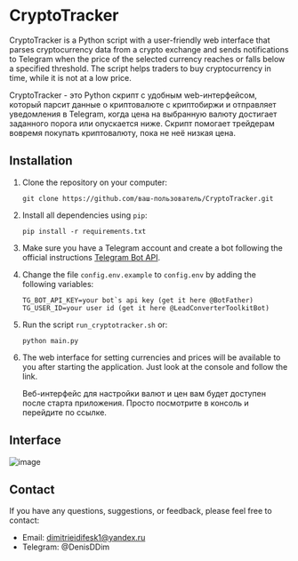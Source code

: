 
# CryptoTracker

CryptoTracker is a Python script with a user-friendly web interface that parses cryptocurrency data from a crypto exchange and sends notifications to Telegram when the price of the selected currency reaches or falls below a specified threshold.
The script helps traders to buy cryptocurrency in time, while it is not at a low price.

CryptoTracker - это Python скрипт с удобным web-интерфейсом, который парсит данные о криптовалюте с криптобиржи и отправляет уведомления в Telegram, когда цена на выбранную валюту достигает заданного порога или опускается ниже.
Скрипт помогает трейдерам вовремя покупать криптовалюту, пока не неё низкая цена.
## Installation

1. Clone the repository on your computer:
   
       git clone https://github.com/ваш-пользователь/CryptoTracker.git
     
3. Install all dependencies using `pip`:
      
       pip install -r requirements.txt

4. Make sure you have a Telegram account and create a bot following the official instructions [Telegram Bot API](https://core.telegram.org/bots#creating-a-new-bot).

5. Change the file `config.env.example` to `config.env` by adding the following variables:
      
       TG_BOT_API_KEY=your bot`s api key (get it here @BotFather)
       TG_USER_ID=your user id (get it here @LeadConverterToolkitBot)
   
6. Run the script `run_cryptotracker.sh` or:

       python main.py
   
7. The web interface for setting currencies and prices will be available to you after starting the application. Just look at the console and follow the link.

   Веб-интерфейс для настройки валют и цен вам будет доступен после старта приложения. Просто посмотрите в консоль и перейдите по ссылке.

## Interface

![image](https://github.com/dimitrieidifesk/CryptoTracker/assets/123076304/2bcda634-6b92-4dcf-a6b1-a802c33bb8ca)

## Contact

If you have any questions, suggestions, or feedback, please feel free to contact:

- Email: dimitrieidifesk1@yandex.ru
- Telegram: @DenisDDim
